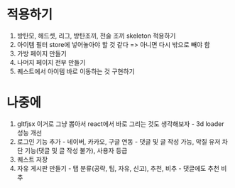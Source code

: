 # 적용하기

1. 방탄모, 헤드셋, 리그, 방탄조끼, 전술 조끼 skeleton 적용하기
2. 아이템 필터 store에 넣어놓아야 할 것 같다 => 아니면 다시 밖으로 빼야 함
3. 가방 페이지 만들기
4. 나머지 페이지 전부 만들기
5. 퀘스트에서 아이템 바로 이동하는 것 구현하기

# 나중에

1. gltfjsx 이거로 그냥 뽑아서 react에서 바로 그리는 것도 생각해보자 - 3d loader 성능 개선
2. 로그인 기능 추가 - 네이버, 카카오, 구글 연동 - 댓글 및 글 작성 가능, 악질 유저 차단 기능(댓글 및 글 작성 불가), 사용자 등급
3. 퀘스트 저장
4. 자유 게시판 만들기 - 탭 분류(공략, 팁, 자유, 신고), 추천, 비추 - 댓글에도 추천 비추
